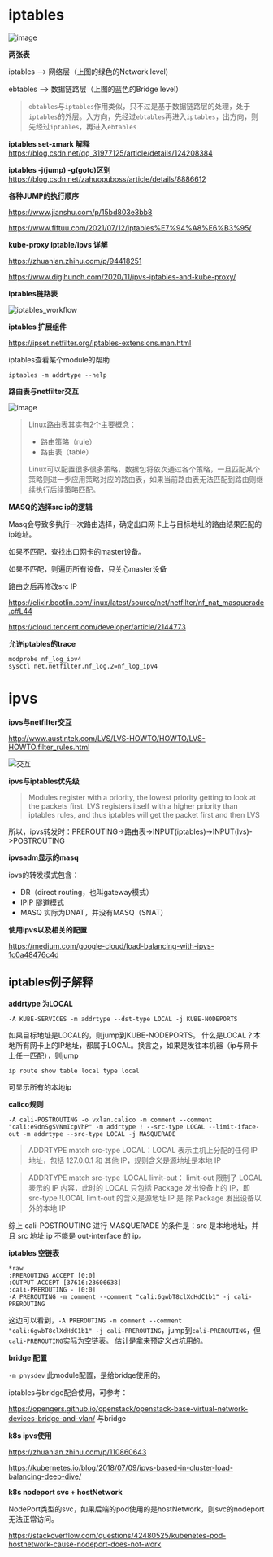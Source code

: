 # iptables

![image](https://user-images.githubusercontent.com/310284/183575378-833ba551-c7b9-4870-acef-94a0d0dc98b0.png)

**两张表**

iptables --> 网络层（上图的绿色的Network level)

ebtables --> 数据链路层（上图的蓝色的Bridge level）

> `ebtables`与`iptables`作用类似，只不过是基于数据链路层的处理，处于`iptables`的外层。入方向，先经过`ebtables`再进入`iptables`，出方向，则先经过`iptables`，再进入`ebtables`


**iptables set-xmark 解释** https://blog.csdn.net/qq_31977125/article/details/124208384


**iptables -j(jump) -g(goto)区别** https://blog.csdn.net/zahuopuboss/article/details/8886612


**各种JUMP的执行顺序** 

https://www.jianshu.com/p/15bd803e3bb8

https://www.flftuu.com/2021/07/12/iptables%E7%94%A8%E6%B3%95/


**kube-proxy iptable/ipvs 详解**

https://zhuanlan.zhihu.com/p/94418251

https://www.digihunch.com/2020/11/ipvs-iptables-and-kube-proxy/


**iptables链路表**

![iptables_workflow](https://user-images.githubusercontent.com/310284/179182094-5eb25e50-c7fc-4aab-8790-067be53a37f9.png)



**iptables 扩展组件**

https://ipset.netfilter.org/iptables-extensions.man.html


iptables查看某个module的帮助

```
iptables -m addrtype --help
```


**路由表与netfilter交互**

![image](https://user-images.githubusercontent.com/310284/179714017-02bc98aa-7752-44e4-b4e9-a1469d7ecdab.png)

> Linux路由表其实有2个主要概念：
> * 路由策略（rule）
> * 路由表（table）
> 
> Linux可以配置很多很多策略，数据包将依次通过各个策略，一旦匹配某个策略则进一步应用策略对应的路由表，如果当前路由表无法匹配到路由则继续执行后续策略匹配。

**MASQ的选择src ip的逻辑**

Masq会导致多执行一次路由选择，确定出口网卡上与目标地址的路由结果匹配的ip地址。

如果不匹配，查找出口网卡的master设备。

如果不匹配，则遍历所有设备，只关心master设备

路由之后再修改src IP

https://elixir.bootlin.com/linux/latest/source/net/netfilter/nf_nat_masquerade.c#L44

https://cloud.tencent.com/developer/article/2144773

**允许iptables的trace**

```
modprobe nf_log_ipv4
sysctl net.netfilter.nf_log.2=nf_log_ipv4
```

# ipvs

**ipvs与netfilter交互**

http://www.austintek.com/LVS/LVS-HOWTO/HOWTO/LVS-HOWTO.filter_rules.html

![交互](https://user-images.githubusercontent.com/310284/179713789-221ca15a-d952-4bb2-ab9b-45e159bc2191.png)

**ipvs与iptables优先级**

> Modules register with a priority, the lowest priority getting to look at the packets first. LVS registers itself with a higher priority than iptables rules, and thus iptables will get the packet first and then LVS

所以，ipvs转发时：PREROUTING->路由表->INPUT(iptables)->INPUT(lvs)->POSTROUTING

**ipvsadm显示的masq**

ipvs的转发模式包含：
  * DR（direct routing，也叫gateway模式）
  * IPIP 隧道模式
  * MASQ 实际为DNAT，并没有MASQ（SNAT）

**使用ipvs以及相关的配置**

https://medium.com/google-cloud/load-balancing-with-ipvs-1c0a48476c4d

## iptables例子解释

**addrtype 为LOCAL**
```
-A KUBE-SERVICES -m addrtype --dst-type LOCAL -j KUBE-NODEPORTS
```

如果目标地址是LOCAL的，则jump到KUBE-NODEPORTS。
什么是LOCAL？本地所有网卡上的IP地址，都属于LOCAL。换言之，如果是发往本机器（ip与网卡上任一匹配），则jump
```
ip route show table local type local
```
可显示所有的本地ip

**calico规则**

```
-A cali-POSTROUTING -o vxlan.calico -m comment --comment "cali:e9dnSgSVNmIcpVhP" -m addrtype ! --src-type LOCAL --limit-iface-out -m addrtype --src-type LOCAL -j MASQUERADE
```

> ADDRTYPE match src-type LOCAL：LOCAL 表示主机上分配的任何 IP 地址，包括 127.0.0.1 和 其他 IP，规则含义是源地址是本地 IP

> ADDRTYPE match src-type !LOCAL limit-out： limit-out 限制了 LOCAL 表示的 IP 内容，此时的 LOCAL 只包括 Package 发出设备上的 IP，即 src-type !LOCAL limit-out 的含义是源地址 IP 是 除 Package 发出设备以外的本地 IP

综上 cali-POSTROUTING 进行 MASQUERADE 的条件是：src 是本地地址，并且 src 地址 ip 不能是 out-interface 的 ip。

**iptables 空链表**

```
*raw
:PREROUTING ACCEPT [0:0]
:OUTPUT ACCEPT [37616:23606638]
:cali-PREROUTING - [0:0]
-A PREROUTING -m comment --comment "cali:6gwbT8clXdHdC1b1" -j cali-PREROUTING
```

这边可以看到，`-A PREROUTING -m comment --comment "cali:6gwbT8clXdHdC1b1" -j cali-PREROUTING`，jump到`cali-PREROUTING`，但`cali-PREROUTING`实际为空链表。
估计是拿来预定义占坑用的。

**bridge 配置**

`-m physdev` 此module配置，是给bridge使用的。

iptables与bridge配合使用，可参考：

https://opengers.github.io/openstack/openstack-base-virtual-network-devices-bridge-and-vlan/
与bridge


**k8s ipvs使用**

https://zhuanlan.zhihu.com/p/110860643

https://kubernetes.io/blog/2018/07/09/ipvs-based-in-cluster-load-balancing-deep-dive/

**k8s nodeport svc + hostNetwork**

NodePort类型的svc，如果后端的pod使用的是hostNetwork，则svc的nodeport无法正常访问。

https://stackoverflow.com/questions/42480525/kubenetes-pod-hostnetwork-cause-nodeport-does-not-work

